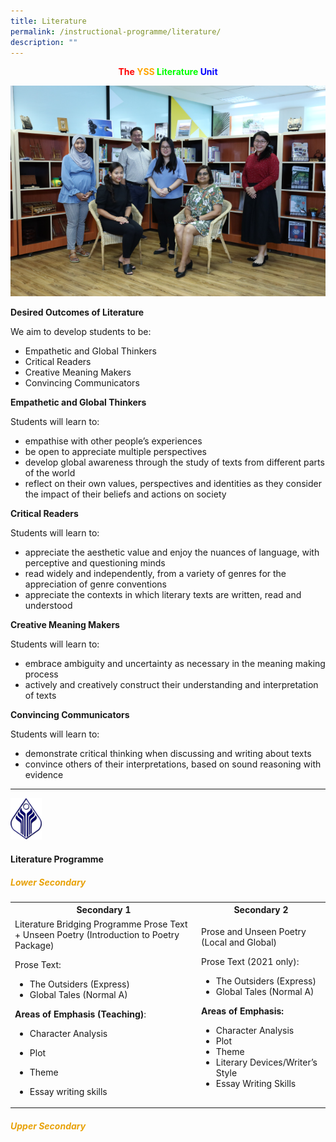 ```yaml
---
title: Literature
permalink: /instructional-programme/literature/
description: ""
---
```

<center> <b style="color:red">The </b><b style="color:orange">YSS </b><b style="color:lime">Literature </b><b style="color:blue">Unit</b>

![](/images/IP/Literature/Literature%20Department1.png)

</center>

**Desired Outcomes of Literature**

We aim to develop students to be:

* Empathetic and Global Thinkers
* Critical Readers
* Creative Meaning Makers
* Convincing Communicators

**Empathetic and Global Thinkers**

Students will learn to:

* empathise with other people’s experiences
* be open to appreciate multiple perspectives
* develop global awareness through the study of texts from different parts of the world
* reflect on their own values, perspectives and identities as they consider the impact of their beliefs and actions on society

**Critical Readers**

Students will learn to:

* appreciate the aesthetic value and enjoy the nuances of language, with perceptive and questioning minds
* read widely and independently, from a variety of genres for the appreciation of genre conventions
* appreciate the contexts in which literary texts are written, read and understood

**Creative Meaning Makers**

Students will learn to:

* embrace ambiguity and uncertainty as necessary in the meaning making process
* actively and creatively construct their understanding and interpretation of texts

**Convincing Communicators**

Students will learn to:

* demonstrate critical thinking when discussing and writing about texts
* convince others of their interpretations, based on sound reasoning with evidence

----

<img src="/images/school-crest.png" width="50">

#### Literature Programme

<h5 style="color:#e8a209"> Lower Secondary </h5>

<table>
	  <tr>
    <th >Secondary 1</th>
    <th>Secondary 2</th>
  </tr>
  <tr>
    <td>Literature Bridging Programme Prose Text + Unseen Poetry
(Introduction to Poetry Package) <br>

Prose Text:

*   The Outsiders (Express)
*   Global Tales (Normal A)

**Areas of Emphasis (Teaching)**:

*   Character Analysis
*   Plot
*   Theme
*   Essay writing skills
		</td>
    <td>Prose and Unseen Poetry (Local and Global)

	<br>
Prose Text (2021 only):
* The Outsiders (Express)
* Global Tales (Normal A)

<b>Areas of Emphasis: </b>
* Character Analysis
* Plot
* Theme
* Literary Devices/Writer’s Style
* Essay Writing Skills</td>
  </tr>
</table>

<h5 style="color:#e8a209"> Upper Secondary </h5>